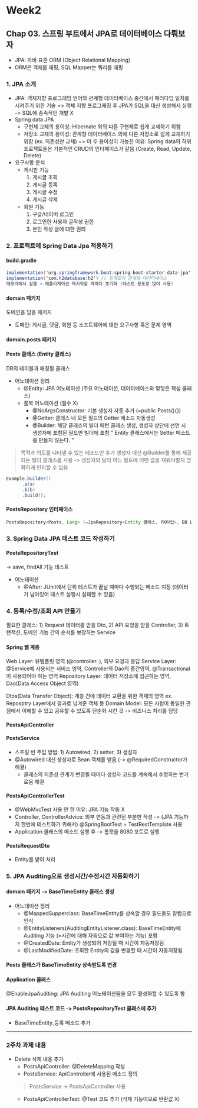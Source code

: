 # Week2
## Chap 03. 스프링 부트에서 JPA로 데이터베이스 다뤄보자
* JPA: 자바 표준 ORM (Object Relational Mapping)
* ORM은 객체를 매핑, SQL Mapper는 쿼리를 매핑
### 1. JPA 소개
 * JPA: 객체지향 프로그래밍 언어와 관계형 데이터베이스 중간에서 패러다임 일치를 시켜주기 위한 기술
=> 객체 지향 프로그래밍 후 JPA가 SQL을 대신 생성해서 실행 -> SQL에 종속적인 개발 X
* Spring data JPA
    * 구현체 교체의 용이성: Hibernate 외의 다른 구현체로 쉽게 교체하기 위함
    * 저장소 교체의 용이성: 관계형 데이터베이스 외에 다른 저장소로 쉽게 교체하기 위함 (ex. 의존성만 교체)
=> 이 두 용이성이 가능한 이유: Spring data의 하위 프로젝트들은 기본적인 CRUD의 인터페이스가 같음 (Create, Read, Update, Delete)
* 요구사항 분석
    * 게시판 기능
       1) 게시글 조회
       2) 게시글 등록
       3) 게시글 수정
       4) 게시글 삭제
     * 회원 기능
       1) 구글/네이버 로그인
       2) 로그인한 사용자 글작성 권한
       3) 본인 작성 글에 대한 권리
### 2. 프로젝트에 Spring Data Jpa 적용하기
#### build.gradle
``` java
implementation('org.springframework.boot:spring-boot-starter-data-jpa') // JPA 관련 라이브러리 버전 관리
implementation('com.h2database:h2') // 인메모리 관계형 데이터베이스
메모리에서 실행 > 애플리케이션 재시작할 때마다 초기화 (테스트 용도로 많이 사용)
```
#### domain 패키지
도메인을 담을 패키지
* 도메인: 게시글, 댓글, 회원 등 소프트웨어에 대한 요구사항 혹은 문제 영역
#### domain.posts 패키지
#### Posts 클래스 (Entity 클래스) 
DB의 테이블과 매칭될 클래스
* 어노테이션 정리
   * @Entity: JPA 어노테이션 (주요 어노테이션, 데이터베이스와 맞닿은 핵심 클래스)
   * 롬복 어노테이션 (필수 X)
       * @NoArgsConstructor: 기본 생성자 자동 추가 (=public Posts(){})
       * @Getter: 클래스 내 모든 필드의 Getter 메소드 자동생성
       * @Builder: 해당 클래스의 빌더 패턴 클래스 생성, 생성자 상단에 선언 시 생성자에 포함된 필드만 빌더에 포함
" Entity 클래스에서는 Setter 메소드를 만들지 않는다. "
> 목적과 의도를 나타낼 수 있는 메소드만 추가
> 생성자 대신 @Builder를 통해 제공되는 빌더 클래스를 사용 -> 생성자와 달리 어느 필드에 어떤 값을 채워야할지 명확하게 인지할 수 있음
``` java
Example.builder()
      .a(a)
      .b(b)
      .build();
```
#### PostsRepository 인터페이스
``` java
PostsRepository<Posts, Long> (=JpaRepository<Entity 클래스, PK타입>, DB Layer 접근자)
```

### 3. Spring Data JPA 테스트 코드 작성하기
#### PostsRepositoryTest
-> save, findAll 기능 테스트
* 어노테이션
   * @After: JUnit에서 단위 테스트가 끝날 때마다 수행되는 메소드 지정 (데이터가 남아있어 테스트 실행시 실패할 수 있음)

### 4. 등록/수정/조회 API 만들기
필요한 클래스: 1) Request 데이터를 받을 Dto, 2) API 요청을 받을 Controller, 3) 트랜잭션, 도메인 기능 간의 순서를 보장하는 Service
#### Spring 웹 계층
Web Layer: 뷰템플릿 영역 (@controller..), 외부 요청과 응답
Service Layer: @Service에 사용되는 서비스 영역, Controller와 Dao의 중간영역, @Transactional이 사용되어야 하는 영역
Repository Layer: 데이터 저장소에 접근하는 영역, Dao(Data Access Object 영역)

Dtos(Data Transfer Object): 계층 간에 데이터 교환을 위한 객체의 영역 ex. Reposptry Layer에서 결과로 넘겨준 객체 등
Domain Model: 모든 사람이 동일한 관점에서 이해할 수 있고 공유할 수 있도록 단순화 시킨 것 -> 비즈니스 처리를 담당
#### PostsApiController
#### PostsService
* 스프링 빈 주입 방법: 1) Autowired, 2) setter, 3) 생성자
* @Autowired 대신 생성자로 Bean 객체를 받음 (-> @RequiredConstructor가 해결)
  * 클래스의 의존성 관계가 변경될 때마다 생성자 코드를 계속해서 수정하는 번거로움 해결
#### PostsApiControllerTest
* @WebMvcTest 사용 안 한 이유: JPA 기능 작동 X
* Controller, ControllerAdvice: 외부 연동과 관련된 부분만 작성 -> (JPA 기능까지 한번에 테스트하기 위해서) @SpringBootTest + TestRestTemplate 사용
* Application 클래스의 메소드 실행 후 -> 톰캣을 8080 포트로 실행
#### PostsRequestDto
* Entity를 받아 처리

### 5. JPA Auditing으로 생성시간/수정시간 자동화하기
#### domain 패키지 -> BaseTimeEntity 클래스 생성
* 어노테이션 정리
   * @MappedSupperclass: BaseTimeEntity를 상속할 경우 필드들도 칼럼으로 인식
   * @EntityListeners(AuditingEntityListener.class): BaseTimeEntity에 Auditing 기능 (=시간에 대해 자동으로 값 부여하는 기능) 포함
   * @CreatedDate: Entity가 생성되어 저장될 때 시간이 자동저장됨
   * @LastModifiedDate: 조회한 Entity의 값을 변경할 때 시간이 자동저장됨
#### Posts 클래스가 BaseTimeEntity 상속받도록 변경
#### Application 클래스
@EnableJpaAuditing: JPA Auditing 어노테이션들을 모두 활성화할 수 있도록 함
#### JPA Auditing 테스트 코드 -> PostsRepositoryTest 클래스에 추가
* BaseTimeEntity_등록 메소드 추가

---
### 2주차 과제 내용
* Delete 삭제 내용 추가
  - PostsApiController: @DeleteMapping 작성
  - PostsService: ApiController에 사용된 메소드 정의
  > PostsService -> PostsApiController 사용
  - PostsApiControllerTest: @Test 코드 추가 (삭제 기능이므로 반환값 X)
